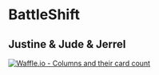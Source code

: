 # BattleShift

## Justine & Jude & Jerrel

[![Waffle.io - Columns and their card count](https://badge.waffle.io/JerrelMitchell/battleshift.svg?columns=all)](https://waffle.io/JerrelMitchell/battleshift)

